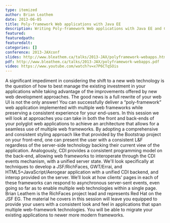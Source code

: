 ```yaml
---
type: itemized
author: Brian Leathem
date: 2013-06-05
title: Poly-framework Web applications with Java EE
description: Writing Poly-framework Web applications with Java EE and CDI
featured:
featuredpath:
featuredalt:
categories: []
conference: 2013-JAXconf
slides: http://www.bleathem.ca/talks/2013-JAX/polyframework-webapps.html
pdf: http://www.bleathem.ca/talks/2013-JAX/polyframework-webapps.pdf
video: https://www.youtube.com/watch?v=x7P6CTqSOis
---
```


A significant impediment in considering the shift to a new web technology is the question of how to best manage the existing investment in your applications while taking advantage of the improvements offered by new web development approaches. The good news is a full rewrite of your web UI is not the only answer! You can successfully deliver a “poly-framework” web application implemented with multiple web frameworks while preserving a consistent experience for your end-users. In this session we will look at approaches you can take in both the front and back-ends of your polyglot web applications to achieve an architecture that allows for a seamless use of multiple web frameworks. By adopting a comprehensive and consistent styling approach like that provided by the Bootstrap project on your front-end, one can present the user with a consistent L&F regardless of the server-side technology backing their current view of the application. Analogously, CDI provides a consistent programming model on the back-end, allowing web frameworks to interoperate through the CDI events mechanism, with a unified server state. We'll look specifically at techniques to develop a JSF/RichFaces, GWT/Errai, and HTML5+JavaScript/Aerogear application with a unified CDI backend, and interop provided on the server. We’ll look at how clients' pages in each of these frameworks can respond to asynchronous server-sent events, even going so far as to enable multiple web technologies within a single page. Brian Leathem is the RichFaces project lead and represents Red Hat on the JSF EG. The material he covers in this session will leave you equipped to provide your users with a consistent look and feel in applications that span multiple web-framework technologies. You will be able to migrate your existing applications to newer more modern frameworks.
